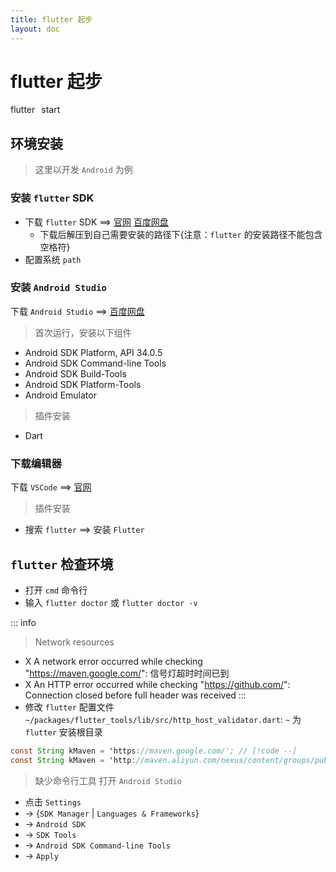 ```yaml
---
title: flutter 起步
layout: doc
---
```

# flutter 起步
<el-divider />
<div style='display: flex;gap: 10px;'>
  <el-tag>flutter</el-tag>
  <el-tag>start</el-tag>
</div>

## 环境安装

> 这里以开发 `Android` 为例
### 安装 `flutter` SDK
* 下载 `flutter` SDK ==> [官网](https://flutter.dev/docs/get-started/install/windows) [百度网盘](https://pan.baidu.com/s/12boN7xS0_WTPLGeiy61HjA?pwd=95r2 )
  * 下载后解压到自己需要安装的路径下{注意：`flutter` 的安装路径不能包含空格符}
* 配置系统 `path`

### 安装 `Android Studio`
下载 `Android Studio` ==> [百度网盘](https://pan.baidu.com/s/1MVWW9ZTwGqmWu2Jj7cYZ5Q?pwd=kdhs)
> 首次运行，安装以下组件
* Android SDK Platform, API 34.0.5
* Android SDK Command-line Tools
* Android SDK Build-Tools
* Android SDK Platform-Tools
* Android Emulator
> 插件安装
* Dart
### 下载编辑器
下载 `VSCode` ==> [官网](https://code.visualstudio.com/)
> 插件安装
* 搜索 `flutter` ==> 安装 `Flutter` 


## `flutter` 检查环境
* 打开 `cmd` 命令行
* 输入 `flutter doctor` 或 `flutter doctor -v`

::: info 
>Network resources
* X A network error occurred while checking "https://maven.google.com/": 信号灯超时时间已到
* X An HTTP error occurred while checking "https://github.com/": Connection closed before full header was received
:::
* 修改 `flutter` 配置文件 `~/packages/flutter_tools/lib/src/http_host_validator.dart`: `~` 为 `flutter` 安装根目录
```java
const String kMaven = 'https://maven.google.com/'; // [!code --]
const String kMaven = 'http://maven.aliyun.com/nexus/content/groups/public/'; // [!code ++]
```
> 缺少命令行工具
打开 `Android Studio`
 * 点击 `Settings` 
 * -> {`SDK Manager` | `Languages & Frameworks`}
 * -> `Android SDK` 
 * -> `SDK Tools` 
 * -> `Android SDK Command-line Tools` 
 * -> `Apply`
